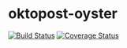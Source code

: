# oktopost-oyster


[![Build Status](https://travis-ci.org/Oktopost/oyster.svg?branch=master)](https://travis-ci.org/Oktopost/oyster)
[![Coverage Status](https://coveralls.io/repos/github/Oktopost/oyster/badge.svg?branch=master&1)](https://coveralls.io/github/Oktopost/oyster?branch=master)
